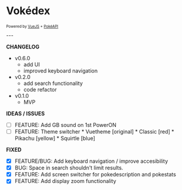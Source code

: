 # Vokédex

<p style="font-size: 10px">Powered by <a href="https://vuejs.org/" title="VueJS">VueJS</a> + <a href="https://pokeapi.co/" title="PokéAPI">PokéAPI</a></p>
---


__CHANGELOG__
  * v0.6.0
    + add UI
    + improved keyboard navigation
  * v0.2.0
    + add search functionality
    + code refactor
  * v0.1.0
    + MVP



__IDEAS / ISSUES__
- [ ] FEATURE: Add GB sound on 1st PowerON
- [ ] FEATURE: Theme switcher
      * Vuetheme [original]
      * Classic [red]
      * Pikachu [yellow]
      * Squirtle [blue]

__FIXED__

- [X] FEATURE/BUG: Add keyboard navigation / improve accesibility
- [X] BUG: Space in search shouldn't limit results.
- [X] FEATURE: Add screen switcher for pokedescription and pokestats
- [X] FEATURE: Add display zoom functionality
